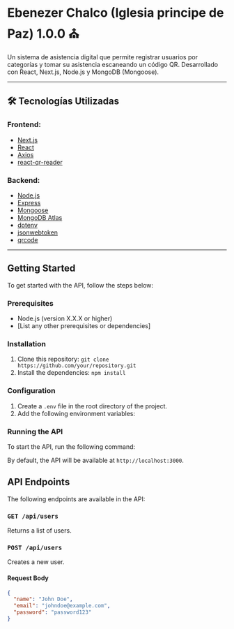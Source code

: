# Ebenezer Chalco (Iglesia principe de Paz) 1.0.0 ⛪

Un sistema de asistencia digital que permite registrar usuarios por categorías y tomar su asistencia escaneando un código QR. Desarrollado con React, Next.js, Node.js y MongoDB (Mongoose).

---

## 🛠️ Tecnologías Utilizadas

### Frontend:
- [Next.js](https://nextjs.org/)
- [React](https://reactjs.org/)
- [Axios](https://axios-http.com/)
- [react-qr-reader](https://www.npmjs.com/package/react-qr-reader)

### Backend:
- [Node.js](https://nodejs.org/)
- [Express](https://expressjs.com/)
- [Mongoose](https://mongoosejs.com/)
- [MongoDB Atlas](https://www.mongodb.com/cloud/atlas)
- [dotenv](https://www.npmjs.com/package/dotenv)
- [jsonwebtoken](https://www.npmjs.com/package/jsonwebtoken)
- [qrcode](https://www.npmjs.com/package/qrcode)

---

## Getting Started

To get started with the API, follow the steps below:

### Prerequisites

- Node.js (version X.X.X or higher)
- [List any other prerequisites or dependencies]

### Installation

1. Clone this repository: `git clone https://github.com/your/repository.git`
2. Install the dependencies: `npm install`

### Configuration

1. Create a `.env` file in the root directory of the project.
2. Add the following environment variables:


### Running the API

To start the API, run the following command:


By default, the API will be available at `http://localhost:3000`.

## API Endpoints

The following endpoints are available in the API:

### `GET /api/users`

Returns a list of users.

### `POST /api/users`

Creates a new user.

#### Request Body

```json
{
  "name": "John Doe",
  "email": "johndoe@example.com",
  "password": "password123"
}

